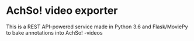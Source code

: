 # AchSo! video exporter

This is a REST API-powered service made in Python 3.6 and Flask/MoviePy to bake annotations into AchSo! -videos

